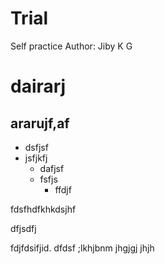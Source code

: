 # Trial
Self practice
Author: Jiby K G

# dairarj
## ararujf,af
* dsfjsf
* jsfjkfj
    - dafjsf
    - fsfjs
        * ffdjf

fdsfhdfkhkdsjhf

dfjsdfj

fdjfdsifjid.  dfdsf
;lkhjbnm
jhgjgj
jhjh